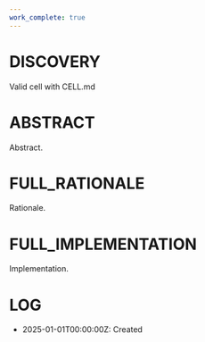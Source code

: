 ```yaml
---
work_complete: true
---
```


# DISCOVERY
Valid cell with CELL.md

# ABSTRACT
Abstract.

# FULL_RATIONALE
Rationale.

# FULL_IMPLEMENTATION
Implementation.

# LOG
- 2025-01-01T00:00:00Z: Created
